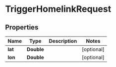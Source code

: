 # TriggerHomelinkRequest

## Properties
Name | Type | Description | Notes
------------ | ------------- | ------------- | -------------
**lat** | **Double** |  |  [optional]
**lon** | **Double** |  |  [optional]
